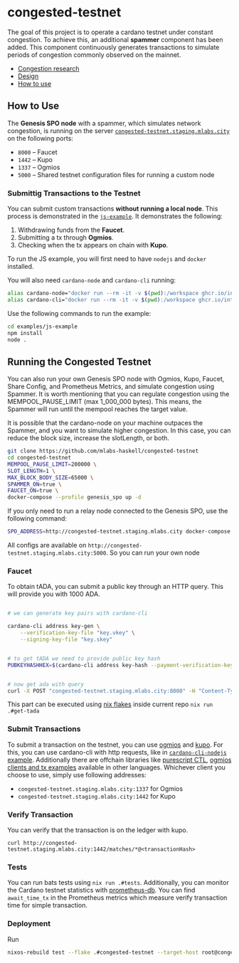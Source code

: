 # congested-testnet
The goal of this project is to operate a cardano testnet under constant congestion. To achieve this, an additional **spammer** component has been added. This component continuously generates transactions to simulate periods of congestion commonly observed on the mainnet.

- [Congestion research](./docs/congestion-statistics.md)
- [Design](./docs/design.md)
- [How to use](#how-to-use)

## How to Use

The **Genesis SPO node** with a spammer, which simulates network congestion, is running on the server [`congested-testnet.staging.mlabs.city`](http://congested-testnet.staging.mlabs.city) on the following ports:

- `8000` – Faucet  
- `1442` – Kupo  
- `1337` – Ogmios  
- `5000` – Shared testnet configuration files for running a custom node  

### Submittig Transactions to the Testnet

You can submit custom transactions **without running a local node**. This process is demonstrated in the [`js-example`](./examples/js-example/get-ada-submit-tx.js). It demonstrates the following:
1. Withdrawing funds from the **Faucet**.
2. Submitting a tx through **Ogmios**.
3. Checking when the tx appears on chain with **Kupo**.  

To run the JS example, you will first need to have `nodejs` and `docker` installed.

You will also need `cardano-node` and `cardano-cli` running:

```bash
alias cardano-node="docker run --rm -it -v $(pwd):/workspace ghcr.io/intersectmbo/cardano-node:10.4.1 /bin/cardano-node"
alias cardano-cli="docker run --rm -it -v $(pwd):/workspace ghcr.io/intersectmbo/cardano-node:10.4.1 /bin/cardano-cli"
```  

Use the following commands to run the example:
```bash
cd examples/js-example
npm install
node .
```

## Running the Congested Testnet

You can also run your own Genesis SPO node with Ogmios, Kupo, Faucet, Share Config, and Prometheus Metrics, and simulate congestion using Spammer. It is worth mentioning that you can regulate congestion using the MEMPOOL_PAUSE_LIMIT (max 1_000_000 bytes). This means, the Spammer will run until the mempool reaches the target value.

It is possible that the cardano-node on your machine outpaces the Spammer, and you want to simulate higher congestion. In this case, you can reduce the block size, increase the slotLength, or both.

```bash
git clone https://github.com/mlabs-haskell/congested-testnet
cd congested-testnet
MEMPOOL_PAUSE_LIMIT=200000 \
SLOT_LENGTH=1 \
MAX_BLOCK_BODY_SIZE=65000 \
SPAMMER_ON=true \
FAUCET_ON=true \
docker-compose --profile genesis_spo up -d
```
If you only need to run a relay node connected to the Genesis SPO, use the following command:
```bash
SPO_ADDRESS=http://congested-testnet.staging.mlabs.city docker-compose --profile relay_node up -d
```
All configs are available on `http://congested-testnet.staging.mlabs.city:5000`. So you can run your own node  

### Faucet
To obtain tADA, you can submit a public key through an HTTP query. This will provide you with 1000 ADA.
```bash

# we can generate key pairs with cardano-cli

cardano-cli address key-gen \
    --verification-key-file "key.vkey" \
    --signing-key-file "key.skey" 


# to get tADA we need to provide public key hash
PUBKEYHASHHEX=$(cardano-cli address key-hash --payment-verification-key-file "key.vkey")


# now get ada with query
curl -X POST "congested-testnet.staging.mlabs.city:8000" -H "Content-Type: application/json" -d "{\"pubKeyHashHex\": \"$PUBKEYHASHHEX\"}"
```
This part can be executed using [nix flakes](https://nixos.wiki/wiki/Flakes) inside current repo `nix run .#get-tada`

### Submit Transactions 
To submit a transaction on the testnet, you can use [ogmios](https://github.com/CardanoSolutions/ogmios) and [kupo](https://github.com/CardanoSolutions/kupo). For this, you can use cardano-cli with http requests, like in [`cardano-cli-nodejs` example](./examples/js-example/get-ada-submit-tx.js). Additionally there are offchain libraries like [purescript CTL](https://github.com/Plutonomicon/cardano-transaction-lib), [ogmios clients and tx examples](https://ogmios.dev/clients/) available in other languages. Whichever client you choose to use, simply use following addresses:
- `congested-testnet.staging.mlabs.city:1337` for Ogmios
- `congested-testnet.staging.mlabs.city:1442` for Kupo

### Verify Transaction
You can verify that the transaction is on the ledger with kupo.
```
curl http://congested-testnet.staging.mlabs.city:1442/matches/*@<transactionHash>
```

### Tests 
You can run bats tests using `nix run .#tests`. Additionally, you can monitor the Cardano testnet statistics with [prometheus-db](http://congested-testnet.staging.mlabs.city:9090). You can find `await_time_tx` in the Prometheus metrics which measure verify transaction time for simple transaction.


### Deployment
Run

```bash
nixos-rebuild test --flake .#congested-testnet --target-host root@congested-testnet.staging.mlabs.city
```
